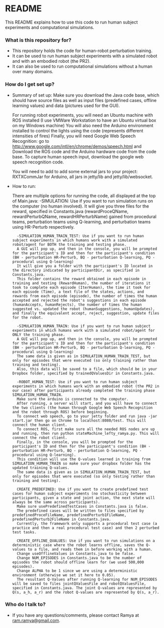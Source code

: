 # README #

This README explains how to use this code to run human subject experiments and computational simulations.

### What is this repository for? ###

* This repository holds the code for human-robot perturbation training.
* It can be used to run human subject experiments with a simulated robot and with an embodied robot (the PR2).
* It can also be used to run computational simulations without a human over many domains.

### How do I get set up? ###

* Summary of set up:
	Make sure you download the Java code base, which should have source files as well as input files (predefined cases, offline learning values) and data (pictures used for the GUI).
	
	For running robot experiments, you will need an Ubuntu machine with ROS installed (I use VMWare Workstation to have an Ubuntu virtual box on my Windows machine)
	You will also need the Arduino environment installed to control the lights using the code (represents different intensities of fires)
	Finally, you will need Google Web Speech Recognition: go to http://www.google.com/intl/en/chrome/demos/speech.html and 
	Download the ROS code and the Arduino hardware code from the code base.
	To capture human speech input, download the google web speech recognition code.

	You will need to add to add some external jars to your project: RXTXCommJar for Arduino, all jars in jetty/lib and jetty/lib/websocket.
	
* How to run:

	There are multiple options for running the code, all displayed at the top of Main.java:
		-SIMULATION: Use if you want to run simulation runs on the computer (no human involved). 
		It will give you three files for the reward, specified in Constants.java (rewardProceQName, rewardPerturbQName, rewardHRPerturbName) gained from procedural teams, perturbation teams using Q-learning, and perturbation teams using HR-Perturb respectively.

		-SIMULATION_HUMAN_TRAIN_TEST: Use if you want to run human subject experiments in which humans work with a simulated robot/agent for BOTH the training and testing phase.
		A GUI will pop up, and then in the console, you will be prompted for the participant's ID and then for the participant's condition (BH - perturbation HR-Perturb, BQ - perturbation Q-learning, PQ - procedural using Q-learning)
		It will give you a folder with the participant's ID located in the directory indicated by participantDir, as specified in Constants.java.
		This folder contains the reward obtained in each episode in training and testing (RewardHuman), the number of iterations it took to complete each episode (IterHuman), the time it took for each episode (Time), a text file of the states, actions, and rewards from each episode (episode), the number of times the human accepted and rejected the robot's suggestions in each episode (humanAccepts, humanRejects), the number of times the human suggested vs. updated the robot (humanSuggestions, humanUpdates), and finally the equivalent accept, reject, suggestion, update files for the robot.
		
		-SIMULATION_HUMAN_TRAIN: Use if you want to run human subject experiments in which humans work with a simulated robot/agent for ONLY the training phase.
		A GUI will pop up, and then in the console, you will be prompted for the participant's ID and then for the participant's condition (BH - perturbation HR-Perturb, BQ - perturbation Q-learning, PQ - procedural using Q-learning)
		The same data is given as in SIMULATION_HUMAN_TRAIN_TEST, but only for episodes that were executed (so only training rather than training and testing).
		Also, this data will be saved to a file, which should be in your Dropbox folder, specified by trainedQValuesDir in Constants.java.
		
		-ROBOT_HUMAN_TEST: Use if you want to run human subject experiments in which humans work with an embodied robot (the PR2 in our case) after participants already completed the training phase SIMULATION_HUMAN_TRAIN.
		Make sure the arduino is connected to the computer.
		After running, a server will start, and you will have to connect the two clients (the human through Google Web Speech Recognition and the robot through ROS) before beginning.
		To connect web speech, go to your jetty folder and run java -jar start.jar then go on Chrome to localhost:8080/test. This will connect the human client.
		To connect ROS, first make sure all the needed ROS nodes are up and running, then run python stateMachine_lefty_ramya.py. This will connect the robot client.
		Finally, in the console, you will be prompted for the participant's ID and then for the participant's condition (BH - perturbation HR-Perturb, BQ - perturbation Q-learning, PQ - procedural using Q-learning).
		This condition will use the Q-values learned in training from SIMULATION_HUMAN_TRAIN so make sure your dropbox folder has the updated training Q-values.
		The same data is given as in SIMULATION_HUMAN_TRAIN_TEST, but only for episodes that were executed (so only testing rather than training and testing).

		CREATE_PREDEFINED: Use if you want to create predefined test cases for human subject experiments (no stochasticity between participants, given a state and joint action, the next state will always be the same across participants).
		Make sure usePredefinedTestCases in Constants.java is false.
		The predefined cases will be written to files specified by predefinedProceFileName, predefinedPerturb1FileName, predefinedPerturb2FileName in Constants.java. 
		Currently, the framework only supports a procedural test case (a practice and then a real procedural test case) and then 2 perturbed test tasks.
		
		CREATE_OFFLINE_QVALUES: Use if you want to run simulations on a deterministic case where the robot learns offline, saves the Q-values to a file, and reads them in before working with a human.
		Change useOfflineValues in Constants.java to be false.
		Change NUM_EPISODES in Constants.java to be the number of episodes the robot should offline learn for (we used 500,000 episodes).
		Change ALPHA to be 1 since we are using a deterministic environment (otherwise we set it here to 0.05).
		The resultant Q-Values after running Q-learning for NUM_EPISODES will be saved to files jointQValuesFile and robotQValuesFile, specified in Constants.java. The joint Q-values are represented by Q(s, a_h, a_r) and the robot Q-values are represented by Q(s, a_r).	
		
### Who do I talk to? ###

* If you have any questions/comments, please contact Ramya at ram.ramya@gmail.com.
